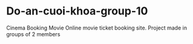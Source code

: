 # Do-an-cuoi-khoa-group-10 

Cinema Booking Movie
Online movie ticket booking site.
Project made in groups of 2 members 
